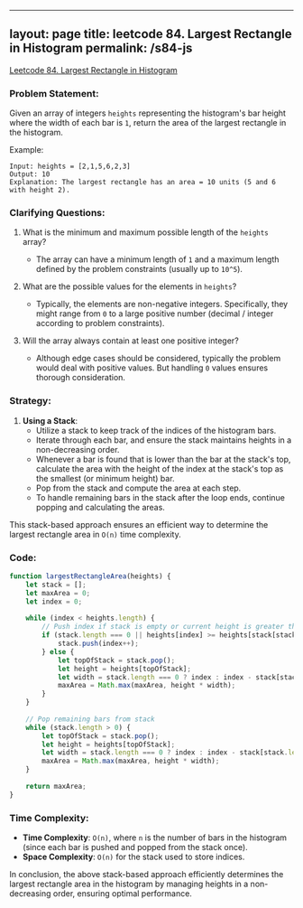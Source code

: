 
---
layout: page
title: leetcode 84. Largest Rectangle in Histogram
permalink: /s84-js
---
[Leetcode 84. Largest Rectangle in Histogram](https://algoadvance.github.io/algoadvance/l84)
### Problem Statement:
Given an array of integers `heights` representing the histogram's bar height where the width of each bar is `1`, return the area of the largest rectangle in the histogram.

Example:
```
Input: heights = [2,1,5,6,2,3]
Output: 10
Explanation: The largest rectangle has an area = 10 units (5 and 6 with height 2).
```

### Clarifying Questions:
1. What is the minimum and maximum possible length of the `heights` array?
   - The array can have a minimum length of `1` and a maximum length defined by the problem constraints (usually up to `10^5`).
   
2. What are the possible values for the elements in `heights`?
   - Typically, the elements are non-negative integers. Specifically, they might range from `0` to a large positive number (decimal / integer according to problem constraints).

3. Will the array always contain at least one positive integer?
   - Although edge cases should be considered, typically the problem would deal with positive values. But handling `0` values ensures thorough consideration.

### Strategy:
1. **Using a Stack**:
    - Utilize a stack to keep track of the indices of the histogram bars.
    - Iterate through each bar, and ensure the stack maintains heights in a non-decreasing order.
    - Whenever a bar is found that is lower than the bar at the stack's top, calculate the area with the height of the index at the stack's top as the smallest (or minimum height) bar.
    - Pop from the stack and compute the area at each step.
    - To handle remaining bars in the stack after the loop ends, continue popping and calculating the areas.

This stack-based approach ensures an efficient way to determine the largest rectangle area in `O(n)` time complexity.

### Code:

```javascript
function largestRectangleArea(heights) {
    let stack = [];
    let maxArea = 0;
    let index = 0;
    
    while (index < heights.length) {
        // Push index if stack is empty or current height is greater than height at the current stack's top index
        if (stack.length === 0 || heights[index] >= heights[stack[stack.length - 1]]) {
            stack.push(index++);
        } else {
            let topOfStack = stack.pop();
            let height = heights[topOfStack];
            let width = stack.length === 0 ? index : index - stack[stack.length - 1] - 1;
            maxArea = Math.max(maxArea, height * width);
        }
    }
    
    // Pop remaining bars from stack
    while (stack.length > 0) {
        let topOfStack = stack.pop();
        let height = heights[topOfStack];
        let width = stack.length === 0 ? index : index - stack[stack.length - 1] - 1;
        maxArea = Math.max(maxArea, height * width);
    }
    
    return maxArea;
}
```

### Time Complexity:
- **Time Complexity**: `O(n)`, where `n` is the number of bars in the histogram (since each bar is pushed and popped from the stack once).
- **Space Complexity**: `O(n)` for the stack used to store indices.

In conclusion, the above stack-based approach efficiently determines the largest rectangle area in the histogram by managing heights in a non-decreasing order, ensuring optimal performance.